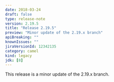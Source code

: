 ```yaml
---
date: 2018-03-24
draft: false 
type: release-note
version: 2.19.5
title: "Release 2.19.5"
preview: "Minor update of the 2.19.x branch"
apiBreaking: ""
knownIssues: ""
jiraVersionId: 12342135
category: camel
kind: legacy
jdk: [8]
---
```


This release is a minor update of the 2.19.x branch.
